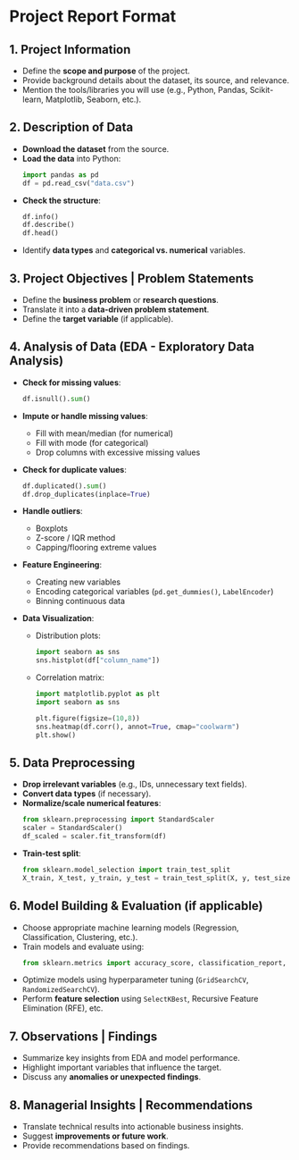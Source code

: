 
# **Project Report Format**

## **1. Project Information**
- Define the **scope and purpose** of the project.
- Provide background details about the dataset, its source, and relevance.
- Mention the tools/libraries you will use (e.g., Python, Pandas, Scikit-learn, Matplotlib, Seaborn, etc.).

## **2. Description of Data**
- **Download the dataset** from the source.
- **Load the data** into Python:
  ```python
  import pandas as pd
  df = pd.read_csv("data.csv")
  
- **Check the structure**:
  ```python
  df.info()
  df.describe()
  df.head()
  ```
- Identify **data types** and **categorical vs. numerical** variables.

## **3. Project Objectives | Problem Statements**
- Define the **business problem** or **research questions**.
- Translate it into a **data-driven problem statement**.
- Define the **target variable** (if applicable).

## **4. Analysis of Data (EDA - Exploratory Data Analysis)**
- **Check for missing values**:
  ```python
  df.isnull().sum()
  ```
- **Impute or handle missing values**:
  - Fill with mean/median (for numerical)
  - Fill with mode (for categorical)
  - Drop columns with excessive missing values

- **Check for duplicate values**:
  ```python
  df.duplicated().sum()
  df.drop_duplicates(inplace=True)
  ```
- **Handle outliers**:
  - Boxplots
  - Z-score / IQR method
  - Capping/flooring extreme values

- **Feature Engineering**:
  - Creating new variables
  - Encoding categorical variables (`pd.get_dummies()`, `LabelEncoder`)
  - Binning continuous data

- **Data Visualization**:
  - Distribution plots:
    ```python
    import seaborn as sns
    sns.histplot(df["column_name"])
    ```
  - Correlation matrix:
    ```python
    import matplotlib.pyplot as plt
    import seaborn as sns

    plt.figure(figsize=(10,8))
    sns.heatmap(df.corr(), annot=True, cmap="coolwarm")
    plt.show()
    ```

## **5. Data Preprocessing**
- **Drop irrelevant variables** (e.g., IDs, unnecessary text fields).
- **Convert data types** (if necessary).
- **Normalize/scale numerical features**:
  ```python
  from sklearn.preprocessing import StandardScaler
  scaler = StandardScaler()
  df_scaled = scaler.fit_transform(df)
  ```
- **Train-test split**:
  ```python
  from sklearn.model_selection import train_test_split
  X_train, X_test, y_train, y_test = train_test_split(X, y, test_size=0.2, random_state=42)
  ```

## **6. Model Building & Evaluation (if applicable)**
- Choose appropriate machine learning models (Regression, Classification, Clustering, etc.).
- Train models and evaluate using:
  ```python
  from sklearn.metrics import accuracy_score, classification_report, mean_squared_error
  ```
- Optimize models using hyperparameter tuning (`GridSearchCV`, `RandomizedSearchCV`).
- Perform **feature selection** using `SelectKBest`, Recursive Feature Elimination (RFE), etc.

## **7. Observations | Findings**
- Summarize key insights from EDA and model performance.
- Highlight important variables that influence the target.
- Discuss any **anomalies or unexpected findings**.

## **8. Managerial Insights | Recommendations**
- Translate technical results into actionable business insights.
- Suggest **improvements or future work**.
- Provide recommendations based on findings.
